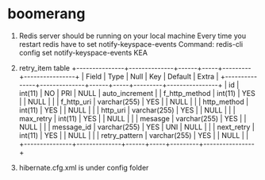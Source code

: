 # boomerang

1. Redis server should be running on your local machine
   Every time you restart redis have to set notify-keyspace-events
   Command: redis-cli config set notify-keyspace-events KEA
   
2. retry_item table 
   +---------------+--------------+------+-----+---------+----------------+
   | Field         | Type         | Null | Key | Default | Extra          |
   +---------------+--------------+------+-----+---------+----------------+
   | id            | int(11)      | NO   | PRI | NULL    | auto_increment |
   | f_http_method | int(11)      | YES  |     | NULL    |                |
   | f_http_uri    | varchar(255) | YES  |     | NULL    |                |
   | http_method   | int(11)      | YES  |     | NULL    |                |
   | http_uri      | varchar(255) | YES  |     | NULL    |                |
   | max_retry     | int(11)      | YES  |     | NULL    |                |
   | mesasge       | varchar(255) | YES  |     | NULL    |                |
   | message_id    | varchar(255) | YES  | UNI | NULL    |                |
   | next_retry    | int(11)      | YES  |     | NULL    |                |
   | retry_pattern | varchar(255) | YES  |     | NULL    |                |
   +---------------+--------------+------+-----+---------+----------------+
   
3. hibernate.cfg.xml is under config folder
   
